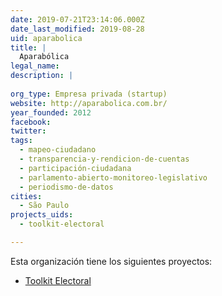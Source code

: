 ```yaml
---
date: 2019-07-21T23:14:06.000Z
date_last_modified: 2019-08-28
uid: aparabolica
title: |
  Aparabólica
legal_name: 
description: |
  
org_type: Empresa privada (startup)
website: http://aparabolica.com.br/
year_founded: 2012
facebook: 
twitter: 
tags:
  - mapeo-ciudadano
  - transparencia-y-rendicion-de-cuentas
  - participación-ciudadana
  - parlamento-abierto-monitoreo-legislativo
  - periodismo-de-datos
cities: 
  - São Paulo
projects_uids:
  - toolkit-electoral

---
```


Esta organización tiene los siguientes proyectos:

- [Toolkit Electoral](/proyectos/toolkit-electoral)
